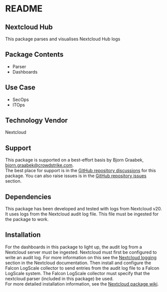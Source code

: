 
# README
## Nextcloud Hub
This package parses and visualises Nextcloud Hub logs

## Package Contents
* Parser
* Dashboards
## Use Case
* SecOps
* ITOps
## Technology Vendor
Nextcloud

## Support
This package is supported on a best-effort basis by Bjorn Graabek, bjorn.graabek@crowdstrike.com.  
The best place for support is in the [GitHub repository discussions](https://github.com/bgraabek/LogScale-Package-for-Nextcloud/discussions) for this package. You can also raise issues is in the [GitHub repository issues](https://github.com/bgraabek/LogScale-Package-for-Nextcloud/issues) section.

## Dependencies
This package has been developed and tested with logs from Nextcloud v20.
It uses logs from the Nextcloud audit log file. This file must be ingested for the package to work.

## Installation
For the dashboards in this package to light up, the audit log from a Nextcloud server must be ingested. Nextcloud must first be configured to write an audit log. For more information on this see the [Nextcloud logging](https://docs.nextcloud.com/server/latest/admin_manual/configuration_server/logging_configuration.html) section in the Nextcloud documentation.
Then install and configure the Falcon LogScale collector to send entries from the audit log file to a Falcon LogScale system. The Falcon LogScale collector must specify that the nextcloud parser (included in this package) be used.  
For more detailed installation information, see the [Nextcloud package wiki](https://github.com/bgraabek/LogScale-Package-for-Nextcloud/wiki).
      
